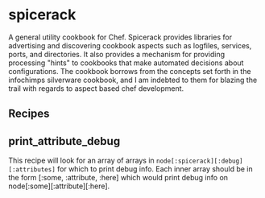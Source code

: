 spicerack
=========

A general utility cookbook for Chef.  Spicerack provides libraries for advertising and discovering cookbook aspects such as logfiles, services, ports, and directories.  It also provides a mechanism for providing processing "hints" to cookbooks that make automated decisions about configurations. The cookbook borrows from the concepts set forth in the infochimps  silverware cookbook, and I am indebted to them for blazing the trail with regards to aspect based chef development. 

Recipes
---------
## print_attribute_debug
This recipe will look for an array of arrays in `node[:spicerack][:debug][:attributes]` for which to print debug info.  Each inner array should be in the form [:some, :attribute, :here] which would print debug info on node[:some][:attribute][:here].
